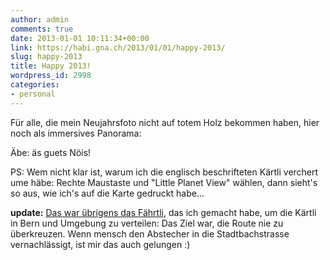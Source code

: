```yaml
---
author: admin
comments: true
date: 2013-01-01 10:11:34+00:00
link: https://habi.gna.ch/2013/01/01/happy-2013/
slug: happy-2013
title: Happy 2013!
wordpress_id: 2998
categories:
- personal
---
```


Für alle, die mein Neujahrsfoto nicht auf totem Holz bekommen haben, hier noch als immersives Panorama:



  

Äbe: äs guets Nöis!

PS: Wem nicht klar ist, warum ich die englisch beschrifteten Kärtli verchert ume häbe: Rechte Maustaste und "Little Planet View" wählen, dann sieht's so aus, wie ich's auf die Karte gedruckt habe...

**update:** [Das war übrigens das Fährtli](http://runkeeper.com/user/davidhaberthuer/activity/139072796), das ich gemacht habe, um die Kärtli in Bern und Umgebung zu verteilen: Das Ziel war, die Route nie zu überkreuzen. Wenn mensch den Abstecher in die Stadtbachstrasse vernachlässigt, ist mir das auch gelungen :)
